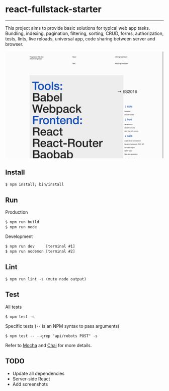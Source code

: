 # react-fullstack-starter

-------------------
This project aims to provide basic solutions for typical web app tasks. Bundling, indexing, pagination, filtering, sorting, CRUD, forms, authorization, tests, lints, live reloads, universal app, code sharing between server and browser.

![alt tag](/tech-stack.jpg)


## Install

```
$ npm install; bin/install
```

## Run

Production
```
$ npm run build
$ npm run node
```

Development
```
$ npm run dev     [terminal #1]
$ npm run nodemon [terminal #2]
```

## Lint

```
$ npm run lint -s (mute node output)
```

## Test

All tests
```
$ npm test -s
```

Specific tests (`--` is an NPM syntax to pass arguments)
```
$ npm test -- --grep "api/robots POST" -s
```

Refer to [Mocha](https://github.com/mochajs/mocha) and [Chai](https://github.com/chaijs/chai)
for more details.

TODO
------------------
* Update all dependencies
* Server-side React
* Add screenshots
